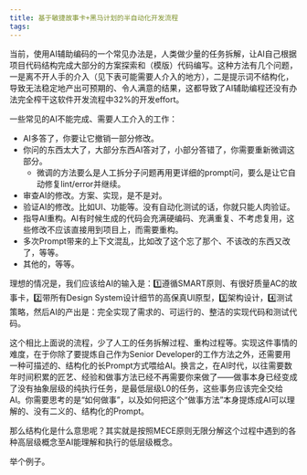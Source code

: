 ```yaml
---
title: 基于敏捷故事卡+黑马计划的半自动化开发流程
tags:
---
```


当前，使用AI辅助编码的一个常见办法是，人类做少量的任务拆解，让AI自己根据项目代码结构完成大部分的方案探索和（模版）代码编写。这种方法有几个问题，一是离不开人手的介入（见下表可能需要人介入的地方），二是提示词不结构化，导致无法稳定地产出可预期的、令人满意的结果，这都导致了AI辅助编程还没有办法完全榨干这软件开发流程中32%的开发effort。

一些常见的AI不能完成、需要人工介入的工作：

* AI多答了，你要让它撤销一部分修改。
* 你问的东西太大了，大部分东西AI答对了，小部分答错了，你需要重新微调这部分。
  * 微调的方法要么是人工拆分子问题再用更详细的prompt问，要么是让它自动修复lint/error并继续。
* 审查AI的修改。方案、实现，是不是对。
* 验证AI的修改。比如UI、功能等。没有自动化测试的话，你就只能人肉验证。
* 指导AI重构。AI有时候生成的代码会充满硬编码、充满重复、不考虑复用，这些修改不应该直接用到项目上，而需要重构。
* 多次Prompt带来的上下文混乱，比如改了这个忘了那个、不该改的东西又改了，等等。
* 其他的，等等。

理想的情况是，我们应该给AI的输入是：1️⃣遵循SMART原则、有很好质量AC的故事卡，2️⃣带所有Design System设计细节的高保真UI原型，3️⃣架构设计，4️⃣测试策略，然后AI的产出是：完全实现了需求的、可运行的、整洁的实现代码和测试代码。

这个相比上面说的流程，少了人工的任务拆解过程、重构过程等。实现这件事情的难度，在于你除了要提炼自己作为Senior Developer的工作方法之外，还需要用一种可描述的、结构化的长Prompt方式喂给AI。换言之，在AI时代，以往需要数年时间积累的匠艺、经验和做事方法已经不再需要你来做了——做事本身已经变成了没有抽象层级的纯执行任务，是最低层级L0的任务，这些事务应该完全交给AI。你需要思考的是“如何做事”，以及如何把这个“做事方法”本身提炼成AI可以理解的、没有二义的、结构化的Prompt。

那么结构化是什么意思呢？其实就是按照MECE原则无限分解这个过程中遇到的各种高层级概念至AI能理解和执行的低层级概念。

举个例子。
